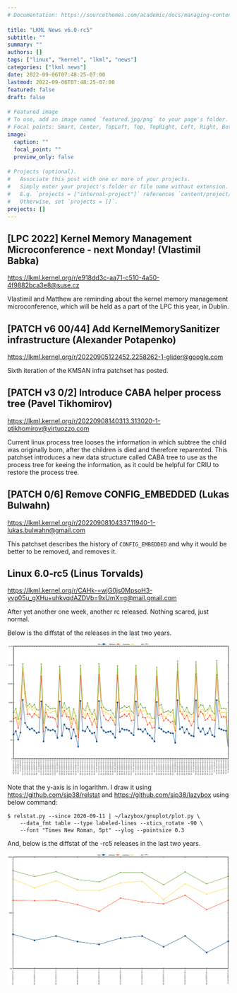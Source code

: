 ```yaml
---
# Documentation: https://sourcethemes.com/academic/docs/managing-content/

title: "LKML News v6.0-rc5"
subtitle: ""
summary: ""
authors: []
tags: ["linux", "kernel", "lkml", "news"]
categories: ["lkml news"]
date: 2022-09-06T07:48:25-07:00
lastmod: 2022-09-06T07:48:25-07:00
featured: false
draft: false

# Featured image
# To use, add an image named `featured.jpg/png` to your page's folder.
# Focal points: Smart, Center, TopLeft, Top, TopRight, Left, Right, BottomLeft, Bottom, BottomRight.
image:
  caption: ""
  focal_point: ""
  preview_only: false

# Projects (optional).
#   Associate this post with one or more of your projects.
#   Simply enter your project's folder or file name without extension.
#   E.g. `projects = ["internal-project"]` references `content/project/deep-learning/index.md`.
#   Otherwise, set `projects = []`.
projects: []
---
```


[LPC 2022] Kernel Memory Management Microconference - next Monday! (Vlastimil Babka)
------------------------------------------------------------------------------------

https://lkml.kernel.org/r/e918dd3c-aa71-c510-4a50-4f9882bca3e8@suse.cz

Vlastimil and Matthew are reminding about the kernel memory management
microconference, which will be held as a part of the LPC this year, in Dublin.


[PATCH v6 00/44] Add KernelMemorySanitizer infrastructure (Alexander Potapenko)
-------------------------------------------------------------------------------

https://lkml.kernel.org/r/20220905122452.2258262-1-glider@google.com

Sixth iteration of the KMSAN infra patchset has posted.


[PATCH v3 0/2] Introduce CABA helper process tree (Pavel Tikhomirov)
--------------------------------------------------------------------

https://lkml.kernel.org/r/20220908140313.313020-1-ptikhomirov@virtuozzo.com

Current linux process tree looses the information in which subtree the child
was originally born, after the children is died and therefore reparented.  This
patchset introduces a new data structure called CABA tree to use as the process
tree for keeing the information, as it could be helpful for CRIU to restore the
process tree.


[PATCH 0/6] Remove CONFIG_EMBEDDED (Lukas Bulwahn)
--------------------------------------------------

https://lkml.kernel.org/r/20220908104337.11940-1-lukas.bulwahn@gmail.com

This patchset describes the history of `CONFIG_EMBEDDED` and why it would be
better to be removed, and removes it.


Linux 6.0-rc5 (Linus Torvalds)
------------------------------

https://lkml.kernel.org/r/CAHk-=wjG0js0MpsoH3-yvp05u_gXHu+uhkvqdAZDVb=9xUmX=g@mail.gmail.com

After yet another one week, another rc released.  Nothing scared, just normal.


Below is the diffstat of the releases in the last two years.

![Kernel release stat](/img/kernel_release_stat/v5.9-rc6..v6.0-rc5.png)

Note that the y-axis is in logarithm.  I draw it using
https://github.com/sjp38/relstat and https://github.com/sjp38/lazybox using
below command:

    $ relstat.py --since 2020-09-11 | ~/lazybox/gnuplot/plot.py \
	    --data_fmt table --type labeled-lines --xtics_rotate -90 \
	    --font "Times New Roman, 5pt" --ylog --pointsize 0.3


And, below is the diffstat of the -rc5 releases in the last two years.

![rc5 release stat](/img/kernel_release_stat/v6.0-rc5-only.png)
